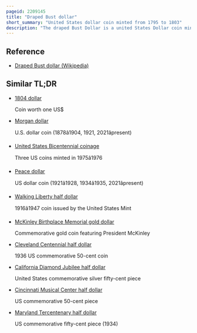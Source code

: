 ```yaml
---
pageid: 2209145
title: "Draped Bust dollar"
short_summary: "United States dollar coin minted from 1795 to 1803"
description: "The draped Bust Dollar is a united States Dollar coin minted from 1795 to 1803 and has been reproduced from 1804 into the 1850s. The Design followed the flowing Hair Dollar which began Mintage in 1794 and was the first Silver Dollar struck by the united States Mint. The Designer is unknown though the Distinction is typically attributed to the Artist Gilbert Stuart. The Model is also unknown, though Ann Willing Bingham has been suggested."
---
```


## Reference

- [Draped Bust dollar (Wikipedia)](https://en.wikipedia.org/?curid=2209145)

## Similar TL;DR

- [1804 dollar](/tldr/en/1804-dollar)

  Coin worth one US$

- [Morgan dollar](/tldr/en/morgan-dollar)

  U.S. dollar coin (1878â1904, 1921, 2021âpresent)

- [United States Bicentennial coinage](/tldr/en/united-states-bicentennial-coinage)

  Three US coins minted in 1975â1976

- [Peace dollar](/tldr/en/peace-dollar)

  US dollar coin (1921â1928, 1934â1935, 2021âpresent)

- [Walking Liberty half dollar](/tldr/en/walking-liberty-half-dollar)

  1916â1947 coin issued by the United States Mint

- [McKinley Birthplace Memorial gold dollar](/tldr/en/mckinley-birthplace-memorial-gold-dollar)

  Commemorative gold coin featuring President McKinley

- [Cleveland Centennial half dollar](/tldr/en/cleveland-centennial-half-dollar)

  1936 US commemorative 50-cent coin

- [California Diamond Jubilee half dollar](/tldr/en/california-diamond-jubilee-half-dollar)

  United States commemorative silver fifty-cent piece

- [Cincinnati Musical Center half dollar](/tldr/en/cincinnati-musical-center-half-dollar)

  US commemorative 50-cent piece

- [Maryland Tercentenary half dollar](/tldr/en/maryland-tercentenary-half-dollar)

  US commemorative fifty-cent piece (1934)
